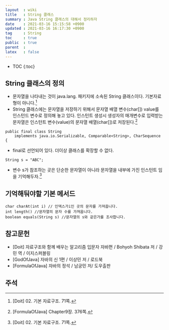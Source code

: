 ```yaml
---
layout  : wiki
title   : String 클래스 
summary : Java String 클래스의 대해서 정리하자
date    : 2021-03-16 15:15:58 +0900
updated : 2021-03-16 16:17:30 +0900
tag     : String
toc     : true
public  : true
parent  : 
latex   : false
---
```

* TOC
{:toc}

## String 클래스의 정의
- 문자열을 나타내는 것이 java.lang. 패키지에 소속된 String 클래스이다. 기본자료형이 아니다.[^Doit-71]
- String 클래스에는 문자열을 저장하기 위해서 문자열 배열 변수(char[]) value를 인스턴드 변수로 정의해 놓고 있다.
인스턴트 생성시 생성자의 매개변수로 입력받는 문자열은 인스턴트 변수(value)의 문자열 배열(char[])로 저장된다.[^FormulaOfJava-376] 

```
public final class String
    implements java.io.Serializable, Comparable<String>, CharSequence {
```
- final로 선언되어 있다. 더이상 클래스를 확장할 수 없다.

```
String s = "ABC";
```
- 변수 s가 참조하는 곳은 단순한 문자열이 아니라 문자열을 내부에 가진 인스턴트 임을 기억해두자.[^Doit-71]

## 기억해둬야할 기본 메서드
```
char charAt(int i) // 인덱스가i인 곳의 문자를 가져옵니다.
int length() //문자열의 문자 수를 가져옵니다.
boolean equals(String s) //문자열의 s와 같은가를 조사합니다.
```


## 참고문헌

- [Doit] 자료구조와 함께 배우는 알고리즘 입문자 자바편 / Bohyoh Shibata 저 / 강민 역 / 이지스퍼블링
- [GodOfJava] 자바의 신 1편 / 이상민 저 / 로드북
- [FormulaOfJava] 자바의 정석 / 남궁민 저/ 도우출판

## 주석

[^Doit-71]:[Doit] 02. 기본 자료구조. 71쪽.
[^FormulaOfJava-376]:[FormulaOfJava] Chapter9장. 376쪽.
